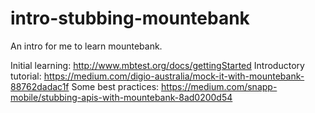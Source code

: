 # intro-stubbing-mountebank
An intro for me to learn mountebank.

Initial learning: http://www.mbtest.org/docs/gettingStarted
Introductory tutorial: https://medium.com/digio-australia/mock-it-with-mountebank-88762dadac1f
Some best practices: https://medium.com/snapp-mobile/stubbing-apis-with-mountebank-8ad0200d54